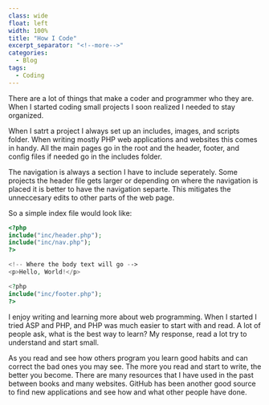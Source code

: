 ```yaml
---
class: wide
float: left
width: 100%
title: "How I Code"
excerpt_separator: "<!--more-->"
categories:
  - Blog
tags:
  - Coding
---
```



There are a lot of things that make a coder and programmer who they are. When I started coding small projects I soon realized I needed to stay organized. 

When I satrt a project I always set up an includes, images, and scripts folder. When writing mostly PHP web applications and websites this comes in handy. All the main pages go in the root and the header, footer, and config files if needed go in the includes folder. 

The navigation is always a section I have to include seperately. Some projects the header file gets larger or depending on where the navigation is placed it is better to have the navigation separte. This mitigates the unneccesary edits to other parts of the web page. 

So a simple index file would look like: 

```php
<?php 
include("inc/header.php");
include("inc/nav.php");
?>

<!-- Where the body text will go -->
<p>Hello, World!</p>

<?php
include("inc/footer.php");
?>
```

I enjoy writing and learning more about web programming. When I started I tried ASP and PHP, and PHP was much easier to start with and read. A lot of people ask, what is the best way to learn? My response, read a lot try to understand and start small. 

As you read and see how others program you learn good habits and can correct the bad ones you may see. The more you read and start to write, the better you become. There are many resources that I have used in the past between books and many websites. GitHub has been another good source to find new applications and see how and what other people have done. 
